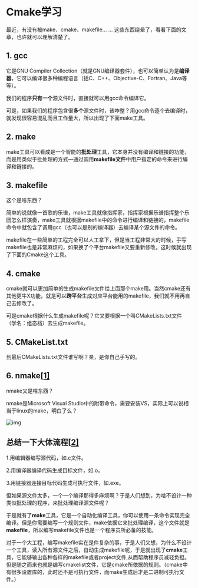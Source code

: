 # Cmake学习

最近，有没有被make、cmake、makefile... ... 这些东西绕晕了，看看下面的文章，也许就可以理解清楚了。

## 1. gcc

它是GNU Compiler Collection（就是GNU编译器套件），也可以简单认为是**编译器**，它可以编译很多种编程语言（括C、C++、Objective-C、Fortran、Java等等）。

我们的程序**只有一个**源文件时，直接就可以用gcc命令编译它。

可是，如果我们的程序包含很**多个**源文件时，该咋整？用gcc命令逐个去编译时，就发现很容易混乱而且工作量大，所以出现了下面make工具。

## 2. make

make工具可以看成是一个智能的**批处理**工具，它本身并没有编译和链接的功能，而是用类似于批处理的方式—通过调用**makefile文件**中用户指定的命令来进行编译和链接的。

## 3. makefile

这个是啥东西？

简单的说就像一首歌的乐谱，make工具就像指挥家，指挥家根据乐谱指挥整个乐团怎么样演奏，make工具就根据makefile中的命令进行编译和链接的。makefile命令中就包含了调用gcc（也可以是别的编译器）去编译某个源文件的命令。

makefile在一些简单的工程完全可以人工拿下，但是当工程非常大的时候，手写makefile也是非常麻烦的，如果换了个平台makefile又要重新修改，这时候就出现了下面的Cmake这个工具。

## 4. cmake

cmake就可以更加简单的生成makefile文件给上面那个make用。当然cmake还有其他更牛X功能，就是可以**跨平台**生成对应平台能用的makefile，我们就不用再自己去修改了。

可是cmake根据什么生成makefile呢？它又要根据一个叫CMakeLists.txt文件（学名：组态档）去生成makefile。

## 5. CMakeList.txt

到最后CMakeLists.txt文件谁写啊？亲，是你自己手写的。

## 6. nmake[[1\]](https://zhuanlan.zhihu.com/p/111110992#ref_1)

nmake又是啥东西？

nmake是Microsoft Visual Studio中的附带命令，需要安装VS，实际上可以说相当于linux的make，明白了么？

![img](Cmake学习.assets/v2-497f031761c929e5c036138f938508c6_720w.webp)

## 总结一下大体流程[[2\]](https://zhuanlan.zhihu.com/p/111110992#ref_2)

1.用编辑器编写源代码，如.c文件。

2.用编译器编译代码生成目标文件，如.o。

3.用链接器连接目标代码生成可执行文件，如.exe。

但如果源文件太多，一个一个编译那得多麻烦啊？于是人们想到，为啥不设计一种类似批处理的程序，来批处理编译源文件呢？

于是就有了**make**工具，它是一个自动化编译工具，你可以使用一条命令实现完全编译。但是你需要编写一个规则文件，make依据它来批处理编译，这个文件就是**makefile**，所以编写makefile文件也是一个程序员所必备的技能。

对于一个大工程，编写makefile实在是件复杂的事，于是人们又想，为什么不设计一个工具，读入所有源文件之后，自动生成makefile呢，于是就出现了**cmake**工具，它能够输出各种各样的makefile或者project文件,从而帮助程序员减轻负担。但是随之而来也就是编写cmakelist文件，它是cmake所依据的规则。（cmake中有很多设置库的，此时还不是可执行文件，而make生成后才是二进制可执行文件。）